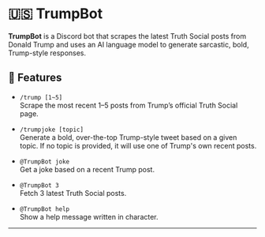 # 🇺🇸 TrumpBot

**TrumpBot** is a Discord bot that scrapes the latest Truth Social posts from Donald Trump and uses an AI language model to generate sarcastic, bold, Trump-style responses.

## 🧠 Features

- `/trump [1~5]`  
  Scrape the most recent 1–5 posts from Trump’s official Truth Social page.

- `/trumpjoke [topic]`  
  Generate a bold, over-the-top Trump-style tweet based on a given topic. If no topic is provided, it will use one of Trump's own recent posts.

- `@TrumpBot joke`  
  Get a joke based on a recent Trump post.

- `@TrumpBot 3`  
  Fetch 3 latest Truth Social posts.

- `@TrumpBot help`  
  Show a help message written in character.

---